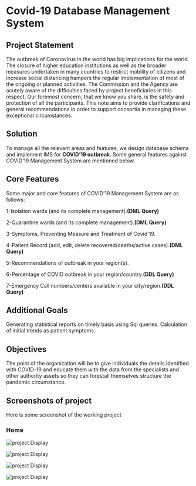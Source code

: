 # Covid-19 Database Management System

## Project Statement

The outbreak of Coronavirus in the world has big implications for the world. The closure of higher education institutions as well as the broader measures undertaken in many countries to restrict mobility of citizens and increase social distancing hampers the regular implementation of most of the ongoing or planned activities. The Commission and the Agency are acutely aware of the difficulties faced by project beneficiaries in this respect. Our foremost concern, that we know you share, is the safety and protection of all the participants. This note aims to provide clarifications and general recommendations in order to support consortia in managing these exceptional circumstances.


## Solution

To manage all the relevant areas and features, we design database schema and implement IMS for <b>COVID’19 outbreak</b>. Some general features against COVID’19 Management System are mentioned below. 



## Core Features

Some major and core features of COVID’19 Management System are as follows:

1-Isolation wards (and its complete management).<b>(DML Query)</b>

2-Quarantine wards (and its complete management).<b>(DML Query)</b>

3-Symptoms, Preventing Measure and Treatment of Covid'19.

4-Patient Record (add, edit, delete recovered/deaths/active cases).<b>(DML Query)</b>

5-Recommendations of outbreak in your region(s).

6-Percentage of COVID outbreak in your region/country.<b>(DDL Query)</b>

7-Emergency Call numbers/centers available in your city/region.<b>(DDL Query)</b>



## Additional Goals

Generating statistical reports on timely basis using Sql queries.
Calculation of initial trends as patient symptoms.


## Objectives

The point of the organization will be to give individuals the details identified with COVID-19 and educate them with the data from the specialists and other authority assets so they can forestall themselves structure the pandemic circumstance.

## Screenshots of project

Here is some screenshot of the working project

### Home

![project Display](https://raw.githubusercontent.com/zeeshanmahar007/Covid-19-management-system-database-system/master/Screenshots/pak_home.JPG)

![project Display](https://raw.githubusercontent.com/zeeshanmahar007/Covid-19-management-system-database-system/master/Screenshots/pak_chart.JPG)

![project Display](https://raw.githubusercontent.com/zeeshanmahar007/Covid-19-management-system-database-system/master/Screenshots/international_home.JPG)

![project Display](https://raw.githubusercontent.com/zeeshanmahar007/Covid-19-management-system-database-system/master/Screenshots/international_chart.JPG)
